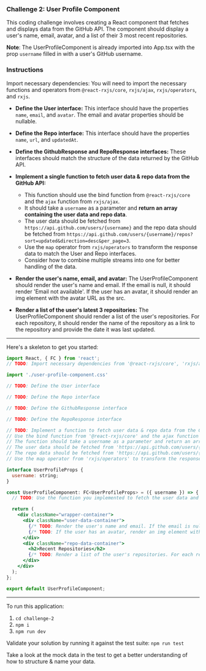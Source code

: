 
### Challenge 2: User Profile Component
This coding challenge involves creating a React component that fetches and displays data from the GitHub API. The component should display a user's name, email, avatar, and a list of their 3 most recent repositories.

**Note**: The UserProfileComponent is already imported into App.tsx with the prop `username` filled in with a user's GitHub username.

### Instructions

Import necessary dependencies: You will need to import the necessary functions and operators from `@react-rxjs/core`, `rxjs/ajax`, `rxjs/operators`, and `rxjs`.

- **Define the User interface:** This interface should have the properties `name`, `email`, and `avatar`. The email and avatar properties should be nullable.

- **Define the Repo interface:** This interface should have the properties `name`, `url`, and `updatedAt`.

- **Define the GithubResponse and RepoResponse interfaces:** These interfaces should match the structure of the data returned by the GitHub API.

- **Implement a single function to fetch user data & repo data from the GitHub API:**
  - This function should use the bind function from `@react-rxjs/core` and the `ajax` function from `rxjs/ajax`.
  - It should take a `username` as a parameter and **return an array containing the user data and repo data**.
  - The user data should be fetched from `https://api.github.com/users/{username}` and the repo data should be fetched from `https://api.github.com/users/{username}/repos?sort=updated&direction=desc&per_page=3`.
  - Use the `map` operator from `rxjs/operators` to transform the response data to match the User and Repo interfaces.
  - Consider how to combine multiple streams into one for better handling of the data.


- **Render the user's name, email, and avatar:** The UserProfileComponent should render the user's name and email. If the email is null, it should render 'Email not available'. If the user has an avatar, it should render an img element with the avatar URL as the src.

- **Render a list of the user's latest 3 repositories:** The UserProfileComponent should render a list of the user's repositories. For each repository, it should render the name of the repository as a link to the repository and provide the date it was last updated.

---

Here's a skeleton to get you started:

```jsx
import React, { FC } from 'react';
// TODO: Import necessary dependencies from '@react-rxjs/core', 'rxjs/ajax', 'rxjs/operators', and 'rxjs'

import './user-profile-component.css'

// TODO: Define the User interface

// TODO: Define the Repo interface

// TODO: Define the GithubResponse interface

// TODO: Define the RepoResponse interface

// TODO: Implement a function to fetch user data & repo data from the GitHub API
// Use the bind function from '@react-rxjs/core' and the ajax function from 'rxjs/ajax'
// The function should take a username as a parameter and return an array containing the user data and repo data
// The user data should be fetched from 'https://api.github.com/users/{username}'
// The repo data should be fetched from 'https://api.github.com/users/{username}/repos?sort=updated&direction=desc&per_page=3'
// Use the map operator from 'rxjs/operators' to transform the response data to match the User and Repo interfaces

interface UserProfileProps {
  username: string;
}

const UserProfileComponent: FC<UserProfileProps> = ({ username }) => {
  // TODO: Use the function you implemented to fetch the user data and repo data

  return (
    <div className="wrapper-container">
      <div className="user-data-container">
        {/* TODO: Render the user's name and email. If the email is null, render 'Email not available' */}
        {/* TODO: If the user has an avatar, render an img element with the avatar URL as the src */}
      </div>
      <div className="repo-data-container">
        <h2>Recent Repositories</h2>
        {/* TODO: Render a list of the user's repositories. For each repository, render a link to the repository and the date it was last updated */}
      </div>
    </div>
  );
};

export default UserProfileComponent;
```

---

To run this application:

1. `cd challenge-2`
2. `npm i`
3. `npm run dev`

Validate your solution by running it against the test suite:
`npm run test`

Take a look at the mock data in the test to get a better understanding of how to structure & name your data.
